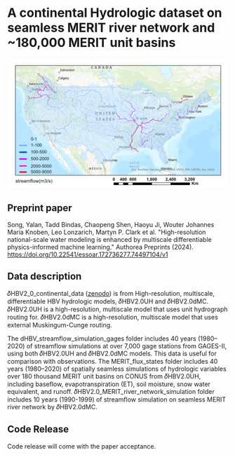 # A continental Hydrologic dataset on seamless MERIT river network and ~180,000 MERIT unit basins
![Alt text](../assets/project-figures/large_domin_Song_2024.jpg)

## Preprint paper

Song, Yalan, Tadd Bindas, Chaopeng Shen, Haoyu Ji, Wouter Johannes Maria Knoben, Leo Lonzarich, Martyn P. Clark et al. "High-resolution national-scale water modeling is enhanced by multiscale differentiable physics-informed machine learning." Authorea Preprints (2024). https://doi.org/10.22541/essoar.172736277.74497104/v1

## Data description

𝛿HBV2_0_continental_data ([zenodo](https://zenodo.org/records/13774817)) is from High-resolution, multiscale, differentiable HBV hydrologic models, 𝛿HBV2.0UH and 𝛿HBV2.0dMC.
𝛿HBV2.0UH is a high-resolution, multiscale model that uses unit hydrograph routing for.
𝛿HBV2.0dMC is a high-resolution, multiscale model that uses external Muskingum-Cunge routing.

The dHBV_streamflow_simulation_gages folder includes 40 years (1980–2020) of streamflow simulations at over 7,000 gage stations from GAGES-II, using both 𝛿HBV2.0UH and 𝛿HBV2.0dMC models. This data is useful for comparison with observations.
The MERIT_flux_states folder includes 40 years (1980–2020) of spatially seamless simulations of hydrologic variables over 180 thousand MERIT unit basins on CONUS from 𝛿HBV2.0UH, including baseflow, evapotranspiration (ET), soil moisture, snow water equivalent, and runoff.
𝛿HBV2.0_MERIT_river_network_simulation folder includes 10 years (1990-1999) of streamflow simulation on seamless MERIT river network by 𝛿HBV2.0dMC.

## Code Release

Code release will come with the paper acceptance.


 

